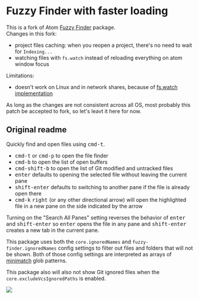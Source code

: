 # Fuzzy Finder with faster loading
This is a fork of Atom [Fuzzy Finder](https://github.com/atom/fuzzy-finder) package.  
Changes in this fork:  
- project files caching: when you reopen a project, there's no need to wait for `Indexing...`
- watching files with `fs.watch` instead of reloading everything on atom window focus

Limitations:  
- doesn't work on Linux and in network shares, because of [fs.watch implementation](https://nodejs.org/docs/latest/api/fs.html#fs_caveats)

As long as the changes are not consistent across all OS, most probably this patch be accepted to fork, so let's leavt it here for now.

## Original readme

Quickly find and open files using <kbd>cmd-t</kbd>.

  * <kbd>cmd-t</kbd> or <kbd>cmd-p</kbd> to open the file finder
  * <kbd>cmd-b</kbd> to open the list of open buffers
  * <kbd>cmd-shift-b</kbd> to open the list of Git modified and untracked files
  * <kbd>enter</kbd> defaults to opening the selected file without leaving the current pane
  * <kbd>shift-enter</kbd> defaults to switching to another pane if the file is already open there
  * <kbd>cmd-k</kbd> <kbd>right</kbd> (or any other directional arrow) will open the highlighted file in a new pane on the side indicated by the arrow

Turning on the "Search All Panes" setting reverses the behavior of <kbd>enter</kbd> and <kbd>shift-enter</kbd> so <kbd>enter</kbd> opens the file in any pane and <kbd>shift-enter</kbd> creates a new tab in the current pane.

This package uses both the `core.ignoredNames` and `fuzzy-finder.ignoredNames` config settings to filter out files and folders that will not be shown. Both of those config settings are interpreted as arrays of [minimatch](https://github.com/isaacs/minimatch) glob patterns.

This package also will also not show Git ignored files when the `core.excludeVcsIgnoredPaths` is enabled.

![](https://f.cloud.github.com/assets/671378/2241456/100db6b8-9cd3-11e3-9b3a-569c6b50cc60.png)
